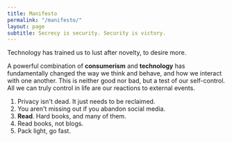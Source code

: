 ```yaml
---
title: Manifesto
permalink: "/manifesto/"
layout: page
subtitle: Secrecy is security. Security is victory.
---
```


Technology has trained us to lust after novelty, to desire more.

A powerful combination of **consumerism** and **technology** has fundamentally changed the way we think and behave, and how we interact with one another. This is neither good nor bad, but a test of our self-control. All we can truly control in life are our reactions to external events.  

1. Privacy isn't dead. It just needs to be reclaimed.
2. You aren't missing out if you abandon social media.
3. **Read**. Hard books, and many of them.
4. Read books, not blogs.
5. Pack light, go fast.
